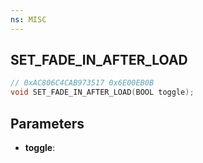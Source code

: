 ```yaml
---
ns: MISC
---
```

## SET_FADE_IN_AFTER_LOAD

```c
// 0xAC806C4CAB973517 0x6E00EB0B
void SET_FADE_IN_AFTER_LOAD(BOOL toggle);
```

## Parameters
* **toggle**:
